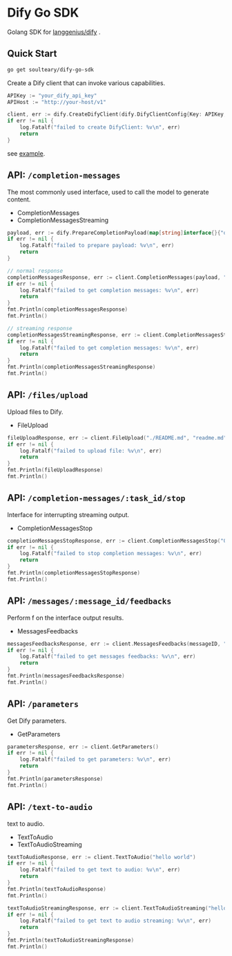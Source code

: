 # Dify Go SDK

Golang SDK for [langgenius/dify](https://github.com/langgenius/dify) .

## Quick Start

```bash
go get soulteary/dify-go-sdk
```

Create a Dify client that can invoke various capabilities.

```go
APIKey := "your_dify_api_key"
APIHost := "http://your-host/v1"

client, err := dify.CreateDifyClient(dify.DifyClientConfig{Key: APIKey, Host: APIHost})
if err != nil {
    log.Fatalf("failed to create DifyClient: %v\n", err)
    return
}
```

see [example](./cmd/main.go).

## API: `/completion-messages`

The most commonly used interface, used to call the model to generate content.

- CompletionMessages
- CompletionMessagesStreaming

```go
payload, err := dify.PrepareCompletionPayload(map[string]interface{}{"query": "hey"})
if err != nil {
    log.Fatalf("failed to prepare payload: %v\n", err)
    return
}

// normal response
completionMessagesResponse, err := client.CompletionMessages(payload, "", nil)
if err != nil {
    log.Fatalf("failed to get completion messages: %v\n", err)
    return
}
fmt.Println(completionMessagesResponse)
fmt.Println()

// streaming response
completionMessagesStreamingResponse, err := client.CompletionMessagesStreaming(payload, "", nil)
if err != nil {
    log.Fatalf("failed to get completion messages: %v\n", err)
    return
}
fmt.Println(completionMessagesStreamingResponse)
fmt.Println()
```

## API: `/files/upload`

Upload files to Dify.

- FileUpload

```go
fileUploadResponse, err := client.FileUpload("./README.md", "readme.md")
if err != nil {
    log.Fatalf("failed to upload file: %v\n", err)
    return
}
fmt.Println(fileUploadResponse)
fmt.Println()
```

## API: `/completion-messages/:task_id/stop`

Interface for interrupting streaming output.

- CompletionMessagesStop

```go
completionMessagesStopResponse, err := client.CompletionMessagesStop("0d2bd315-d4de-476f-ad5e-faaa00d571ea")
if err != nil {
    log.Fatalf("failed to stop completion messages: %v\n", err)
    return
}
fmt.Println(completionMessagesStopResponse)
fmt.Println()
```

## API: `/messages/:message_id/feedbacks`

Perform f on the interface output results.

- MessagesFeedbacks

```go
messagesFeedbacksResponse, err := client.MessagesFeedbacks(messageID, "like")
if err != nil {
    log.Fatalf("failed to get messages feedbacks: %v\n", err)
    return
}
fmt.Println(messagesFeedbacksResponse)
fmt.Println()
```

## API: `/parameters`

Get Dify parameters.

- GetParameters

```go
parametersResponse, err := client.GetParameters()
if err != nil {
    log.Fatalf("failed to get parameters: %v\n", err)
    return
}
fmt.Println(parametersResponse)
fmt.Println()
```

## API: `/text-to-audio`

text to audio.

- TextToAudio
- TextToAudioStreaming

```go
textToAudioResponse, err := client.TextToAudio("hello world")
if err != nil {
    log.Fatalf("failed to get text to audio: %v\n", err)
    return
}
fmt.Println(textToAudioResponse)
fmt.Println()

textToAudioStreamingResponse, err := client.TextToAudioStreaming("hello world")
if err != nil {
    log.Fatalf("failed to get text to audio streaming: %v\n", err)
    return
}
fmt.Println(textToAudioStreamingResponse)
fmt.Println()
```
